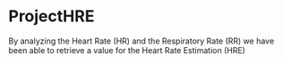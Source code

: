 # ProjectHRE
By analyzing the Heart Rate (HR) and the Respiratory Rate (RR) we have been able to retrieve a value for the Heart Rate Estimation (HRE)
